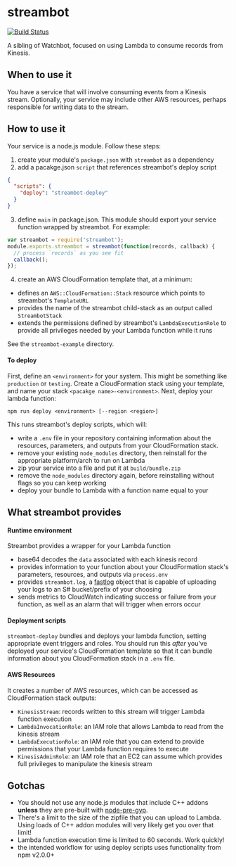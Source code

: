 # streambot

[![Build Status](https://magnum.travis-ci.com/mapbox/streambot.svg?token=JyZqLLKLnyx6pp4ze6j1&branch=master)](https://magnum.travis-ci.com/mapbox/streambot)

A sibling of Watchbot, focused on using Lambda to consume records from Kinesis.

## When to use it

You have a service that will involve consuming events from a Kinesis stream. Optionally, your service may include other AWS resources, perhaps responsible for writing data to the stream.

## How to use it

Your service is a node.js module. Follow these steps:

1. create your module's `package.json` with `streambot` as a dependency
2. add a pacakge.json `script` that references streambot's deploy script

  ```json
  {
    "scripts": {
      "deploy": "streambot-deploy"
    }
  }
  ```

3. define `main` in package.json. This module should export your service function wrapped by streambot. For example:

  ```js
  var streambot = require('streambot');
  module.exports.streambot = streambot(function(records, callback) {
    // process `records` as you see fit
    callback();
  });
  ```

4. create an AWS CloudFormation template that, at a minimum:
  - defines an `AWS::CloudFormation::Stack` resource which points to streambot's `TemplateURL`
  - provides the name of the streambot child-stack as an output called `StreambotStack`
  - extends the permissions defined by streambot's `LambdaExecutionRole` to provide all privileges needed by your Lambda function while it runs

See the `streambot-example` directory.

#### To deploy

First, define an `<environment>` for your system. This might be something like `production` or `testing`. Create a CloudFormation stack using your template, and name your stack `<pacakge name>-<environment>`. Next, deploy your lambda function:

```
npm run deploy <environment> [--region <region>]
```

This runs streambot's deploy scripts, which will:

- write a `.env` file in your repository containing information about the resources, parameters, and outputs from your CloudFormation stack.
- remove your existing `node_modules` directory, then reinstall for the appropriate platform/arch to run on Lambda
- zip your service into a file and put it at `build/bundle.zip`
- remove the `node_modules` directory again, before reinstalling without flags so you can keep working
- deploy your bundle to Lambda with a function name equal to your

## What streambot provides

#### Runtime environment

Streambot provides a wrapper for your Lambda function
- base64 decodes the `data` associated with each kinesis record 
- provides information to your function about your CloudFormation stack's parameters, resources, and outputs via `process.env`
- provides `streambot.log`, a [fastlog](https://github.com/willwhite/fastlog) object that is capable of uploading your logs to an S# bucket/prefix of your choosing
- sends metrics to CloudWatch indicating success or failure from your function, as well as an alarm that will trigger when errors occur

#### Deployment scripts

`streambot-deploy` bundles and deploys your lambda function, setting appropriate event triggers and roles. You should run this *after* you've deployed your service's CloudFormation template so that it can bundle information about you CloudFormation stack in a `.env` file.

#### AWS Resources

It creates a number of AWS resources, which can be accessed as CloudFormation stack outputs:

- `KinesisStream`: records written to this stream will trigger Lambda function execution
- `LambdaInvocationRole`: an IAM role that allows Lambda to read from the kinesis stream
- `LambdaExecutionRole`: an IAM role that you can extend to provide permissions that your Lambda function requires to execute
- `KinesisAdminRole`: an IAM role that an EC2 can assume which provides full privileges to manipulate the kinesis stream

## Gotchas

- You should not use any node.js modules that include C++ addons **unless** they are pre-built with [node-pre-gyp](https://github.com/mapbox/node-pre-gyp).
- There's a limit to the size of the zipfile that you can upload to Lambda. Using loads of C++ addon modules will very likely get you over that limit!
- Lambda function execution time is limited to 60 seconds. Work quickly!
- the intended workflow for using deploy scripts uses functionality from npm v2.0.0+
